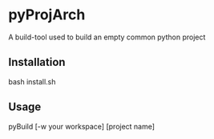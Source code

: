 # pyProjArch
A build-tool used to build an empty common python project
## Installation
bash install.sh
## Usage
pyBuild [-w your workspace] [project name] 
